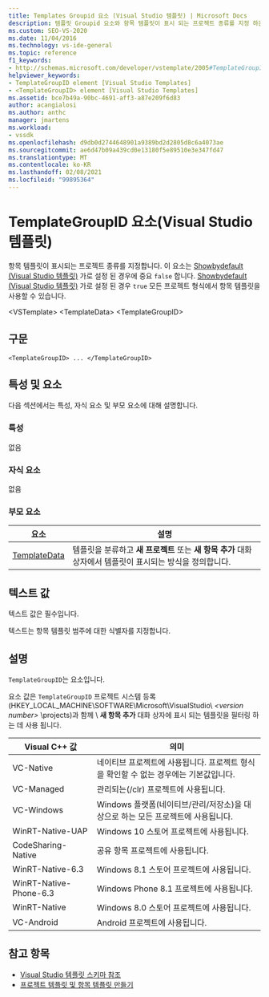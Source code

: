 ```yaml
---
title: Templates Groupid 요소 (Visual Studio 템플릿) | Microsoft Docs
description: 템플릿 Groupid 요소와 항목 템플릿이 표시 되는 프로젝트 종류를 지정 하는 방법에 대해 알아봅니다.
ms.custom: SEO-VS-2020
ms.date: 11/04/2016
ms.technology: vs-ide-general
ms.topic: reference
f1_keywords:
- http://schemas.microsoft.com/developer/vstemplate/2005#TemplateGroupID
helpviewer_keywords:
- TemplateGroupID element [Visual Studio Templates]
- <TemplateGroupID> element [Visual Studio Templates]
ms.assetid: bce7b49a-90bc-4691-aff3-a87e209f6d83
author: acangialosi
ms.author: anthc
manager: jmartens
ms.workload:
- vssdk
ms.openlocfilehash: d9db0d2744648901a9389bd2d2805d8c6a4073ae
ms.sourcegitcommit: ae6d47b09a439cd0e13180f5e89510e3e347fd47
ms.translationtype: MT
ms.contentlocale: ko-KR
ms.lasthandoff: 02/08/2021
ms.locfileid: "99895364"
---
```

# <a name="templategroupid-element-visual-studio-templates"></a>TemplateGroupID 요소(Visual Studio 템플릿)
항목 템플릿이 표시되는 프로젝트 종류를 지정합니다. 이 요소는 [Showbydefault (Visual Studio 템플릿)](../extensibility/showbydefault-visual-studio-templates.md) 가로 설정 된 경우에 중요 `false` 합니다. [Showbydefault (Visual Studio 템플릿)](../extensibility/showbydefault-visual-studio-templates.md) 가로 설정 된 경우 `true` 모든 프로젝트 형식에서 항목 템플릿을 사용할 수 있습니다.

 \<VSTemplate> \<TemplateData>
 \<TemplateGroupID>

## <a name="syntax"></a>구문

```
<TemplateGroupID> ... </TemplateGroupID>
```

## <a name="attributes-and-elements"></a>특성 및 요소
 다음 섹션에서는 특성, 자식 요소 및 부모 요소에 대해 설명합니다.

### <a name="attributes"></a>특성
 없음

### <a name="child-elements"></a>자식 요소
 없음

### <a name="parent-elements"></a>부모 요소

|요소|설명|
|-------------|-----------------|
|[TemplateData](../extensibility/templatedata-element-visual-studio-templates.md)|템플릿을 분류하고 **새 프로젝트** 또는 **새 항목 추가** 대화 상자에서 템플릿이 표시되는 방식을 정의합니다.|

## <a name="text-value"></a>텍스트 값
 텍스트 값은 필수입니다.

 텍스트는 항목 템플릿 범주에 대한 식별자를 지정합니다.

## <a name="remarks"></a>설명
 `TemplateGroupID`는 요소입니다.

 요소 값은 `TemplateGroupID` 프로젝트 시스템 등록 (HKEY_LOCAL_MACHINE\SOFTWARE\Microsoft\VisualStudio\\ *\<version number>* \projects)과 함께 \\ **새 항목 추가** 대화 상자에 표시 되는 템플릿을 필터링 하는 데 사용 됩니다.

|Visual C++ 값|의미|
|------------------------|-------------|
|VC-Native|네이티브 프로젝트에 사용됩니다. 프로젝트 형식을 확인할 수 없는 경우에는 기본값입니다.|
|VC-Managed|관리되는(/clr) 프로젝트에 사용됩니다.|
|VC-Windows|Windows 플랫폼(네이티브/관리/저장소)을 대상으로 하는 모든 프로젝트에 사용됩니다.|
|WinRT-Native-UAP|Windows 10 스토어 프로젝트에 사용됩니다.|
|CodeSharing-Native|공유 항목 프로젝트에 사용됩니다.|
|WinRT-Native-6.3|Windows 8.1 스토어 프로젝트에 사용됩니다.|
|WinRT-Native-Phone-6.3|Windows Phone 8.1 프로젝트에 사용됩니다.|
|WinRT-Native|Windows 8.0 스토어 프로젝트에 사용됩니다.|
|VC-Android|Android 프로젝트에 사용됩니다.|

## <a name="see-also"></a>참고 항목
- [Visual Studio 템플릿 스키마 참조](../extensibility/visual-studio-template-schema-reference.md)
- [프로젝트 템플릿 및 항목 템플릿 만들기](../ide/creating-project-and-item-templates.md)
